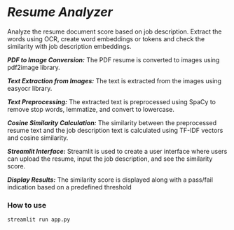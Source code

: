 # _Resume Analyzer_

Analyze the resume document score based on job description. Extract the words using OCR, create word embeddings or tokens and check the similarity with job description embeddings.

_**PDF to Image Conversion:**_ The PDF resume is converted to images using pdf2image library.

_**Text Extraction from Images:**_ The text is extracted from the images using easyocr library.

_**Text Preprocessing:**_ The extracted text is preprocessed using SpaCy to remove stop words, lemmatize, and convert to lowercase.

_**Cosine Similarity Calculation:**_ The similarity between the preprocessed resume text and the job description text is calculated using TF-IDF vectors and cosine similarity.

_**Streamlit Interface:**_ Streamlit is used to create a user interface where users can upload the resume, input the job description, and see the similarity score.

_**Display Results:**_ The similarity score is displayed along with a pass/fail indication based on a predefined threshold

### How to use

```bash
streamlit run app.py 
```
